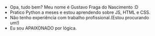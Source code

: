 - Opa, tudo bem? Meu nome é Gustavo Fraga do Nascimento :D
- Pratico Python a meses e estou aprendendo sobre JS, HTML e CSS.
- Não tenho experiência com trabalho profissional.(Estou procurando um!)
- Eu sou APAIXONADO por lógica.
